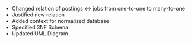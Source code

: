 - Changed relation of postings ↔ jobs from one-to-one to many-to-one
- Justified new relation
- Added context for normalized database
- Specified 3NF Schema
- Updated UML Diagram
